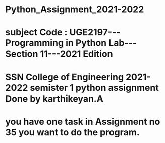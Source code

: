 # Python_Assignment_2021-2022
# subject Code : UGE2197---Programming in Python Lab---Section 11---2021 Edition
# SSN College of Engineering 2021-2022 semister 1 python assignment Done by karthikeyan.A
# you have one task in Assignment no 35 you want to do the program.
